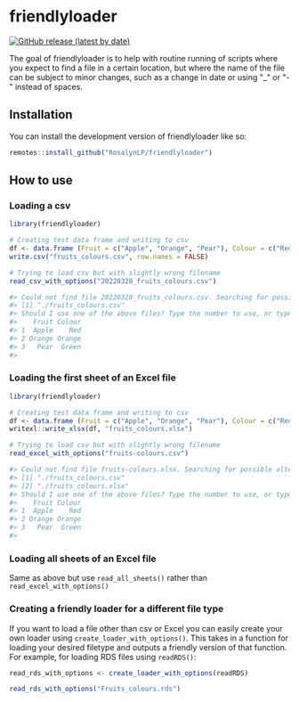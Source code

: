 friendlyloader
========
[![GitHub release (latest by date)](https://img.shields.io/github/v/release/RosalynLP/friendlyloader)](https://github.com/RosalynLP/friendlyloader/releases/latest)

The goal of friendlyloader is to help with routine running of scripts 
where you expect to find a file in a certain location, but where the
name of the file can be subject to minor changes, such as a change in 
date or using "_" or "-" instead of spaces.

## Installation

You can install the development version of friendlyloader like so:

``` r
remotes::install_github("RosalynLP/friendlyloader")
```

## How to use

### Loading a csv 
``` r
library(friendlyloader)

# Creating test data frame and writing to csv
df <- data.frame (Fruit = c("Apple", "Orange", "Pear"), Colour = c("Red", "Orange", "Green"))
write.csv("fruits_colours.csv", row.names = FALSE)

# Trying to load csv but with slightly wrong filename
read_csv_with_options("20220328_fruits_colours.csv")

#> Could not find file 20220328_fruits_colours.csv. Searching for possible alternatives.
#> [1] "./fruits_colours.csv"
#> Should I use one of the above files? Type the number to use, or type 'No' and press Enter.     1
#>    Fruit Colour
#> 1  Apple    Red
#> 2 Orange Orange
#> 3   Pear  Green
#> 

```

### Loading the first sheet of an Excel file
``` r
library(friendlyloader)

# Creating test data frame and writing to csv
df <- data.frame (Fruit = c("Apple", "Orange", "Pear"), Colour = c("Red", "Orange", "Green"))
writexl::write_xlsx(df, "fruits_colours.xlsx")

# Trying to load csv but with slightly wrong filename
read_excel_with_options("fruits-colours.csv")

#> Could not find file fruits-colours.xlsx. Searching for possible alternatives.
#> [1] "./fruits_colours.csv"
#> [2] "./fruits_colours.xlsx"
#> Should I use one of the above files? Type the number to use, or type 'No' and press Enter.     2
#>    Fruit Colour
#> 1  Apple    Red
#> 2 Orange Orange
#> 3   Pear  Green
#> 

```

### Loading all sheets of an Excel file

Same as above but use `read_all_sheets()` rather than `read_excel_with_options()`

### Creating a friendly loader for a different file type

If you want to load a file other than csv or Excel you can easily create your own loader 
using `create_loader_with_options()`. This takes in a function for loading your desired filetype
and outputs a friendly version of that function. For example, for loading RDS files using `readRDS()`:

```r
read_rds_with_options <- create_loader_with_options(readRDS)

read_rds_with_options("Fruits_colours.rds")

```




